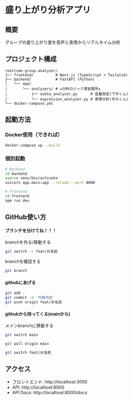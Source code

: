 # 盛り上がり分析アプリ

## 概要
グループの盛り上がり度を音声と表情からリアルタイム分析

## プロジェクト構成
```
realtime-group-analyzer/
├── frontend/          # Next.js (TypeScript + Tailwind)
├── backend/           # FastAPI (Python)
│   └── app/
│       └── analyzers/ # ★分析ロジック実装箇所★
│           ├── audio_analyzer.py      # 音量測定(下平くん)
│           └── expression_analyzer.py # 表情分析(ぞのくん)
└── docker-compose.yml
```

## 起動方法

### Docker使用（できれば）
```bash
docker-compose up --build
```

### 個別起動
```bash
# Backend
cd backend
source venv/bin/activate
uvicorn app.main:app --reload --port 8000

# Frontend
cd frontend
npm run dev
```

## GitHub使い方

#### ブランチを分けてね！！！ 
branchを作る/移動する
```bash
git switch -c feat/お名前
```
branchを確認する
```bash
git branch
```
#### githubにあげる
```bash
git add .
git commit -m '作業内容'
git push origin feat/お名前
```
#### githubから持ってくる(mainから)
メインbranchに移動する
```bash
git switch main
```
```bash
git pull origin main
```
```bash
git switch feat/お名前
```



## アクセス
- フロントエンド: http://localhost:3000
- API: http://localhost:8000
- API Docs: http://localhost:8000/docs

